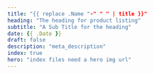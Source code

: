 ```yaml
---
title: "{{ replace .Name "-" " " | title }}"
heading: "The heading for product listing"
subtitle: "A Sub Title for the heading"
date: {{ .Date }}
draft: false
description: "meta_description"
index: true
hero: "index files need a hero img url"
---
```


